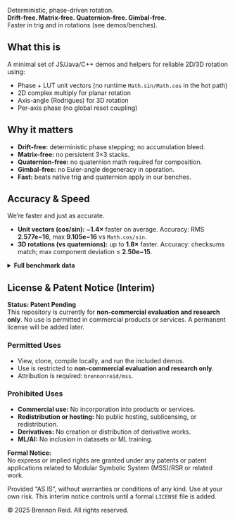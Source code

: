 Deterministic, phase-driven rotation.  
**Drift-free. Matrix-free. Quaternion-free. Gimbal-free.**  
Faster in trig and in rotations (see demos/benches).

## What this is
A minimal set of JS/Java/C++ demos and helpers for reliable 2D/3D rotation using:
- Phase + LUT unit vectors (no runtime `Math.sin/Math.cos` in the hot path)
- 2D complex multiply for planar rotation
- Axis-angle (Rodrigues) for 3D rotation
- Per-axis phase (no global reset coupling)

## Why it matters
- **Drift-free:** deterministic phase stepping; no accumulation bleed.
- **Matrix-free:** no persistent 3×3 stacks.
- **Quaternion-free:** no quaternion math required for composition.
- **Gimbal-free:** no Euler-angle degeneracy in operation.
- **Fast:** beats native trig and quaternion apply in our benches.

## Accuracy & Speed
We’re faster and just as accurate.

- **Unit vectors (cos/sin):** ~**1.4×** faster on average. Accuracy: RMS **2.577e−16**, max **9.105e−16** vs `Math.cos/sin`.
- **3D rotations (vs quaternions):** up to **1.8×** faster. Accuracy: checksums match; max component deviation ≤ **2.50e−15**.

<details>
<summary><strong>Full benchmark data</strong></summary>

--- UNIFORM (10,000,000 samples) ---
Native Math.cos/sin : 918.60 ms (10.89 M/s) checksum=2977.770125814061
Custom (MSS precise=true) : 642.70 ms (15.56 M/s) checksum=2977.770125814480

--- SMALL-DELTA (STEP=2π/512) (10,000,000 samples) ---
Native Math.cos/sin : 923.90 ms (10.82 M/s) checksum=937.344599554581
Custom (MSS precise=true) : 668.30 ms (14.96 M/s) checksum=937.344599554971

RMS / maxAbs on 2,000,000 uniform samples → rms=2.577e-16 max=9.105e-16

Throughput gain: UNIFORM 1.43× (−30.0% time); SMALL-DELTA 1.38× (−27.7% time).

=== Grouped run N=2,000,000 seed=1337 ===
Z-only MSS(dir)=112.700 ms ns/op=56.350 Quat=186.700 ms ns/op=93.350 chkD=3.321e+5 chkQ=3.321e+5 maxDev=2.498e-15
Y-only MSS(dir)=105.700 ms ns/op=52.850 Quat=190.100 ms ns/op=95.050 chkD=-6.659e+5 chkQ=-6.659e+5 maxDev=1.443e-15
ZXY composite MSS(dir)=461.700 ms ns/op=230.850 Quat=567.700 ms ns/op=283.850 chkD=-430.608 chkQ=-430.608 maxDev=2.442e-15
--- Summary ---
Z-only MSS(dir)=112.700 ms Quat=186.700 ms Δ=74.000 ms
Y-only MSS(dir)=105.700 ms Quat=190.100 ms Δ=84.400 ms
ZXY MSS(dir)=461.700 ms Quat=567.700 ms Δ=106.000 ms

Throughput gain: Z-only 1.66× (−39.6% time), Y-only 1.80× (−44.4%), ZXY 1.23× (−18.7%).

</details>

## License & Patent Notice (Interim)

**Status: Patent Pending**  
This repository is currently for **non-commercial evaluation and research only**. No use is permitted in commercial products or services. A permanent license will be added later.

### Permitted Uses
- View, clone, compile locally, and run the included demos.
- Use is restricted to **non-commercial evaluation and research only**.
- Attribution is required: `brennonreid/mss`.

### Prohibited Uses
- **Commercial use:** No incorporation into products or services.
- **Redistribution or hosting:** No public hosting, sublicensing, or redistribution.
- **Derivatives:** No creation or distribution of derivative works.
- **ML/AI:** No inclusion in datasets or ML training.

**Formal Notice:**  
No express or implied rights are granted under any patents or patent applications related to Modular Symbolic System (MSS)/RSR or related work.

Provided “AS IS”, without warranties or conditions of any kind. Use at your own risk. This interim notice controls until a formal `LICENSE` file is added.

© 2025 Brennon Reid. All rights reserved.